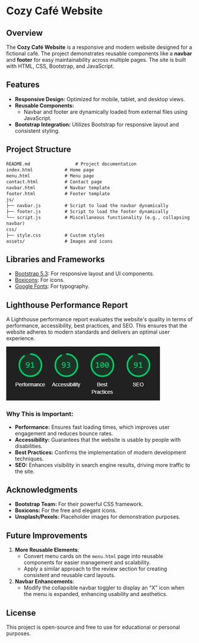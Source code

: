 # Cozy Café Website

## Overview

The **Cozy Café Website** is a responsive and modern website designed for a fictional café. The project demonstrates reusable components like a **navbar** and **footer** for easy maintainability across multiple pages. The site is built with HTML, CSS, Bootstrap, and JavaScript.

## Features

- **Responsive Design:** Optimized for mobile, tablet, and desktop views.
- **Reusable Components:**
  - Navbar and footer are dynamically loaded from external files using JavaScript.
- **Bootstrap Integration:** Utilizes Bootstrap for responsive layout and consistent styling.

## Project Structure

```
README.md                 # Project documentation
index.html            # Home page
menu.html             # Menu page
contact.html          # Contact page
navbar.html           # Navbar template
footer.html           # Footer template
js/
├── navbar.js         # Script to load the navbar dynamically
├── footer.js         # Script to load the footer dynamically
└── script.js         # Miscellaneous functionality (e.g., collapsing navbar)
css/
├── style.css         # Custom styles
assets/               # Images and icons
```

## Libraries and Frameworks

- [Bootstrap 5.3](https://getbootstrap.com/): For responsive layout and UI components.
- [Boxicons](https://boxicons.com/): For icons.
- [Google Fonts](https://fonts.google.com/): For typography.

## Lighthouse Performance Report

A Lighthouse performance report evaluates the website's quality in terms of performance, accessibility, best practices, and SEO. This ensures that the website adheres to modern standards and delivers an optimal user experience.

![Lighthouse Report](assets/lighthouse.webp)

### Why This is Important:

- **Performance:** Ensures fast loading times, which improves user engagement and reduces bounce rates.
- **Accessibility:** Guarantees that the website is usable by people with disabilities.
- **Best Practices:** Confirms the implementation of modern development techniques.
- **SEO:** Enhances visibility in search engine results, driving more traffic to the site.

## Acknowledgments

- **Bootstrap Team:** For their powerful CSS framework.
- **Boxicons:** For the free and elegant icons.
- **Unsplash/Pexels:** Placeholder images for demonstration purposes.

## Future Improvements

1. **More Reusable Elements**:
   - Convert menu cards on the `menu.html` page into reusable components for easier management and scalability.
   - Apply a similar approach to the review section for creating consistent and reusable card layouts.
2. **Navbar Enhancements**:
   - Modify the collapsible navbar toggler to display an "X" icon when the menu is expanded, enhancing usability and aesthetics.

## License

This project is open-source and free to use for educational or personal purposes.
